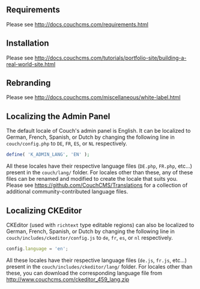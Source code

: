 Requirements
------------
Please see http://docs.couchcms.com/requirements.html


Installation
------------
Please see http://docs.couchcms.com/tutorials/portfolio-site/building-a-real-world-site.html


Rebranding
----------
Please see http://docs.couchcms.com/miscellaneous/white-label.html


Localizing the Admin Panel
--------------------------
The default locale of Couch's admin panel is English.
It can be localized to German, French, Spanish, or Dutch by changing the following line in `couch/config.php` to `DE`, `FR`, `ES`, or `NL` respectively.

```PHP
define( 'K_ADMIN_LANG', 'EN' );
```

All these locales have their respective language files (`DE.php`, `FR.php`, etc...) present in the `couch/lang/` folder.
For locales other than these, any of these files can be renamed and modified to create the locale that suits you.
Please see https://github.com/CouchCMS/Translations for a collection of additional community-contributed language files.


Localizing CKEditor
-------------------
CKEditor (used with `richtext` type editable regions) can also be localized to German, French, Spanish, or Dutch by changing the following line in `couch/includes/ckeditor/config.js` to `de`, `fr`, `es`, or `nl` respectively.

```JavaScript
config.language = 'en';
```

All these locales have their respective language files (`de.js`, `fr.js`, etc...) present in the `couch/includes/ckeditor/lang/` folder.
For locales other than these, you can download the corresponding language file from http://www.couchcms.com/ckeditor_459_lang.zip
